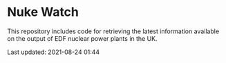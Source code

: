 # Nuke Watch

This repository includes code for retrieving the latest information available on the output of EDF nuclear power plants in the UK.

Last updated: 2021-08-24 01:44